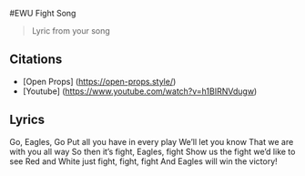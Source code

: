 #EWU Fight Song

> Lyric from your song

## Citations

* [Open Props] (https://open-props.style/)
* [Youtube] (https://www.youtube.com/watch?v=h1BIRNVdugw)

## Lyrics
Go, Eagles, Go
Put all you have in every play
We’ll let you know
That we are with you all way
So then it’s fight, Eagles, fight
Show us the fight we’d like to see
Red and White just fight, fight, fight
And Eagles will win the victory!